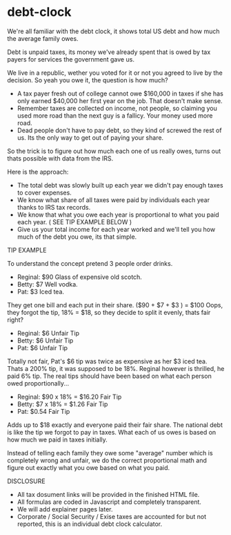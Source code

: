 # debt-clock

We're all familiar with the debt clock, it shows total US debt and how much the average family owes.

Debt is unpaid taxes, its money we've already spent that is owed by tax payers for services the government gave us.

We live in a republic, wether you voted for it or not you agreed to live by the decision. So yeah you owe it, the question is how much?

- A tax payer fresh out of college cannot owe $160,000 in taxes if she has only earned $40,000 her first year on the job.  That doesn't make sense.
- Remember taxes are collected on income, not people, so claiming you used more road than the next guy is a fallicy.  Your money used more road.
- Dead people don't have to pay debt, so they kind of screwed the rest of us.  Its the only way to get out of paying your share.

So the trick is to figure out how much each one of us really owes, turns out thats possible with data from the IRS.

Here is the approach:

- The total debt was slowly built up each year we didn't pay enough taxes to cover expenses.
- We know what share of all taxes were paid by individuals each year thanks to IRS tax records.
- We know that what you owe each year is proportional to what you paid each year. ( SEE TIP EXAMPLE BELOW )
- Give us your total income for each year worked and we'll tell you how much of the debt you owe, its that simple.

TIP EXAMPLE

To understand the concept pretend 3 people order drinks.

- Reginal: $90 Glass of expensive old scotch.
- Betty: $7 Well vodka.
- Pat: $3 Iced tea.

They get one bill and each put in their share. ($90 + $7 + $3 ) = $100
Oops, they forgot the tip, 18% = $18, so they decide to split it evenly, thats fair right?

- Reginal: $6 Unfair Tip
- Betty: $6 Unfair Tip
- Pat: $6 Unfair Tip

Totally not fair, Pat's $6 tip was twice as expensive as her $3 iced tea.  Thats a 200% tip, it was supposed to be 18%. Reginal however is thrilled, he paid 6% tip. The real tips should have been based on what each person owed proportionally...

- Reginal: $90 x 18% = $16.20 Fair Tip
- Betty: $7 x 18% = $1.26 Fair Tip
- Pat: $0.54 Fair Tip

Adds up to $18 exactly and everyone paid their fair share.  The national debt is like the tip we forgot to pay in taxes.  What each of us owes is based on how much we paid in taxes initially.

Instead of telling each family they owe some "average" number which is completely wrong and unfair, we do the correct proportional math and figure out exactly what you owe based on what you paid.

DISCLOSURE

- All tax dosument links will be provided in the finished HTML file.
- All formulas are coded in Javascript and completely transparent.
- We will add explainer pages later.
- Corporate / Social Security / Exise taxes are accounted for but not reported, this is an individual debt clock calculator.



